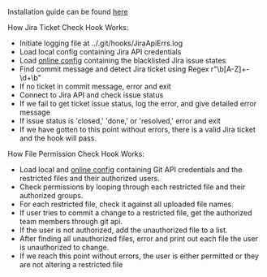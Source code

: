 Installation guide can be found [here](https://github.com/liamba05/hooksConfig/blob/main/installation-guide.pdf)


How Jira Ticket Check Hook Works:
  * Initiate logging file at ../.git/hooks/JiraApiErrs.log
  * Load local config containing Jira API credentials
  * Load [online config](https://github.com/liamba05/hooksConfig) containing the blacklisted Jira issue states
  * Find commit message and detect Jira ticket using Regex r"\b[A-Z]+-\d+\b"
  * If no ticket in commit message, error and exit
  * Connect to Jira API and check issue status
  * If we fail to get ticket issue status, log the error, and give detailed error message
  * If issue status is 'closed,' 'done,' or 'resolved,' error and exit
  * If we have gotten to this point without errors, there is a valid Jira ticket and the hook will pass.

How File Permission Check Hook Works:
  * Load local and [online config](https://github.com/liamba05/hooksConfig) containing Git API credentials and the restricted files and their authorized users.
  * Check permissions by looping through each restricted file and their authorized groups.
  * For each restricted file, check it against all uploaded file names.
  * If user tries to commit a change to a restricted file, get the authorized team members through git api.
  * If the user is not authorized, add the unauthorized file to a list.
  * After finding all unauthorized files, error and print out each file the user is unauthorized to change.
  * If we reach this point without errors, the user is either permitted or they are not altering a restricted file
